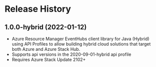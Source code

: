 # Release History

## 1.0.0-hybrid (2022-01-12)

- Azure Resource Manager EventHubs client library for Java (Hybrid) using API Profiles to allow building hybrid cloud solutions
that target both Azure and Azure Stack Hub.
- Supports api versions in the 2020-09-01-hybrid api profile
- Requires Azure Stack Update 2102+